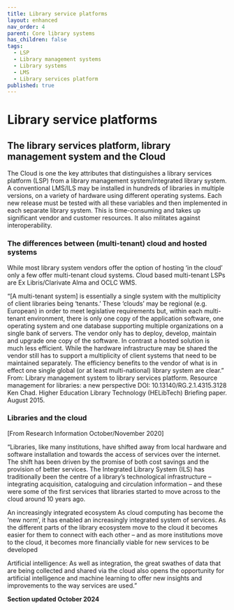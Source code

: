 ```yaml
---
title: Library service platforms
layout: enhanced
nav_order: 4
parent: Core library systems
has_children: false
tags:
  - LSP
  - Library management systems
  - Library systems
  - LMS
  - Library services platform
published: true
---
```

# Library service platforms

## The library services platform, library management system and the Cloud

The Cloud is one the key attributes that distinguishes a library services platform (LSP) from a library management system/integrated library system. A conventional LMS/ILS may be installed in hundreds of libraries in multiple versions, on a variety of hardware using different operating systems. Each new release must be tested with all these variables and then implemented in each separate library system. This is time-consuming and takes up significant vendor and customer resources. It also militates against interoperability.

### The differences between (multi-tenant) cloud and hosted systems

While most library system vendors offer the option of hosting ‘in the cloud’ only a few offer multi-tenant cloud systems. Cloud based multi-tenant LSPs are Ex Libris/Clarivate Alma and OCLC WMS.

“\[A multi-tenant system] is essentially a single system with the multiplicity of client libraries being ‘tenants.’ These ‘clouds’ may be regional (e.g. European) in order to meet legislative requirements but, within each multi-tenant environment, there is only one copy of the application software, one operating system and one database supporting multiple organizations on a single bank of servers. The vendor only has to deploy, develop, maintain and upgrade one copy of the software. In contrast a hosted solution is much less efficient. While the hardware infrastructure may be shared the vendor still has to support a multiplicity of client systems that need to be maintained separately. The efficiency benefits to the vendor of what is in effect one single global (or at least multi-national) library system are clear.” From: Library management system to library services platform. Resource management for libraries: a new perspective DOI: 10.13140/RG.2.1.4315.3128 Ken Chad. Higher Education Library Technology (HELibTech) Briefing paper. August 2015.

### Libraries and the cloud

\[From Research Information October/November 2020]

“Libraries, like many institutions, have shifted away from local hardware and software installation and towards the access of services over the internet. The shift has been driven by the promise of both cost savings and the provision of better services. The Integrated Library System (ILS) has traditionally been the centre of a library’s technological infrastructure – integrating acquisition, cataloguing and circulation information – and these were some of the first services that libraries started to move across to the cloud around 10 years ago.

An increasingly integrated ecosystem As cloud computing has become the ‘new norm’, it has enabled an increasingly integrated system of services. As the different parts of the library ecosystem move to the cloud it becomes easier for them to connect with each other – and as more institutions move to the cloud, it becomes more financially viable for new services to be developed

Artificial intelligence: As well as integration, the great swathes of data that are being collected and shared via the cloud also opens the opportunity for artificial intelligence and machine learning to offer new insights and improvements to the way services are used.”

**Section updated October 2024**
